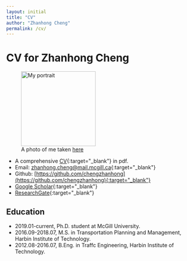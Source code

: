 ```yaml
---
layout: initial
title: "CV"
author: "Zhanhong Cheng"
permalink: /cv/
---
```

# CV for Zhanhong Cheng

<figure class="right">
  <img src="..//assets/images/zhanhong.jpg" width="200" alt="My portrait"/>
  <figcaption>A photo of me taken <a href="https://goo.gl/maps/55mTwwm9Pfy7hUMZ6" target="_blank">here</a></figcaption>
</figure>

- A comprehensive [CV](../assets/files/ZhanhongCV.pdf){:target="_blank"} in pdf.
- Email: [zhanhong.cheng@mail.mcgill.ca](mailto:zhanhong.cheng@mail.mcgill.ca){:target="_blank"}
- Github: [https://github.com/chengzhanhong](https://github.com/chengzhanhong){:target="_blank"}
- [Google Scholar](https://scholar.google.com/citations?user=YhrxIBAAAAAJ&hl=en){:target="_blank"}
- [ResearchGate](https://www.researchgate.net/profile/Zhanhong_Cheng2){:target="_blank"}

## Education
- 2019.01-current, Ph.D. student at McGill University.
- 2016.09-2018.07, M.S. in Transportation Planning and Management, Harbin Institute of Technology.
- 2012.08-2016.07, B.Eng. in Traffc Engineering, Harbin Institute of Technology.

